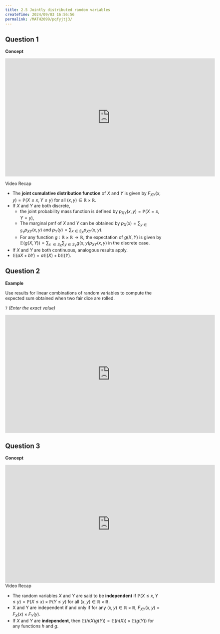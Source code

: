 ```yaml
---
title: 2.5 Jointly distributed random variables
createTime: 2024/09/03 16:56:56
permalink: /MATH2099/pqfyjtj3/
---
```


## Question 1

<div class="how_qb">

**Concept**

<iframe width="672" height="378" src="https://www.youtube.com/embed/CXjqgtEdLkc" title="L2 26 Jointly Distributed Random Variables" frameborder="0" allow="accelerometer; autoplay; clipboard-write; encrypted-media; gyroscope; picture-in-picture; web-share" referrerpolicy="strict-origin-when-cross-origin" allowfullscreen></iframe>

Video Recap

- The **joint cumulative distribution function** of $X$ and $Y$ is given by $F_{XY}(x,y)=\mathbb{P}(X\leq x,Y\leq y)$ for all $(x,y) \in \mathbb{R} \times \mathbb{R}$.
- If $X$ and $Y$ are both discrete,
  - the joint probability mass function is defined by $p_{XY}(x,y)=\mathbb{P}(X=x,Y=y)$,
  - The marginal pmf of $X$ and $Y$ can be obtained by $\displaystyle p_X(x)=\sum_{y \in S_Y} p_{XY}(x,y)$ and $\displaystyle p_Y(y)=\sum_{x \in S_X} p_{XY}(x,y)$.
  - For any function $g:\mathbb{R}\times \mathbb{R} \to \mathbb{R}$, the expectation of $g(X,Y)$ is given by $\displaystyle\mathbb{E}(g(X,Y)) = \sum_{x\ \in S_X} \sum_{y \in S_Y} g(x,y) p_{XY}(x,y)$ in the discrete case.
- If $X$ and $Y$ are both continuous, analogous results apply.
- $\mathbb{E}(aX+bY) = a\mathbb{E}(X)+b\mathbb{E}(Y)$.

</div>

## Question 2

<div class="how_qb">

**Example**

Use results for linear combinations of random variables to compute the expected sum obtained when two fair dice are rolled.

`7` *(Enter the exact value)*

<iframe width="672" height="378" src="https://www.youtube.com/embed/hOv7UI0Fz1E" title="L2 27 Jointly Distributed Example" frameborder="0" allow="accelerometer; autoplay; clipboard-write; encrypted-media; gyroscope; picture-in-picture; web-share" referrerpolicy="strict-origin-when-cross-origin" allowfullscreen></iframe>

</div>


## Question 3

<div class="how_qb">

**Concept**

<iframe width="672" height="378" src="https://www.youtube.com/embed/LqbRPG7s6rU" title="L2 28 Independent Random Variables" frameborder="0" allow="accelerometer; autoplay; clipboard-write; encrypted-media; gyroscope; picture-in-picture; web-share" referrerpolicy="strict-origin-when-cross-origin" allowfullscreen></iframe>
Video Recap

- The random variables $X$ and $Y$ are said to be **independent** if $\mathbb{P}(X \leq x,Y\leq y)=\mathbb{P}(X \leq x)\times \mathbb{P}(Y \leq y)$ for all $(x,y) \in \mathbb{R} \times \mathbb{R}$.
- X and Y are independent if and only if for any $(x,y) \in \mathbb{R} \times \mathbb{R}$, $F_{XY}(x,y)=F_X(x)\times F_Y(y)$.
- If $X$ and $Y$ are **independent**, then $\mathbb{E}(h(X)g(Y))=\mathbb{E}(h(X))\times \mathbb{E}(g(Y))$ for any functions $h$ and $g$.

</div>